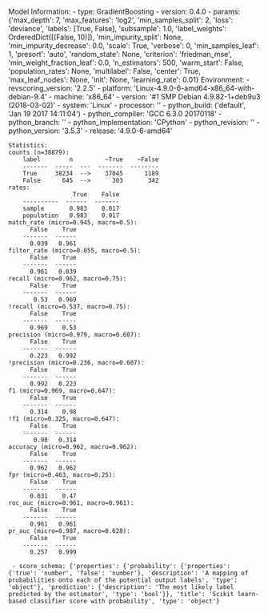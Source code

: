 Model Information:
	 - type: GradientBoosting
	 - version: 0.4.0
	 - params: {'max_depth': 7, 'max_features': 'log2', 'min_samples_split': 2, 'loss': 'deviance', 'labels': [True, False], 'subsample': 1.0, 'label_weights': OrderedDict([(False, 10)]), 'min_impurity_split': None, 'min_impurity_decrease': 0.0, 'scale': True, 'verbose': 0, 'min_samples_leaf': 1, 'presort': 'auto', 'random_state': None, 'criterion': 'friedman_mse', 'min_weight_fraction_leaf': 0.0, 'n_estimators': 500, 'warm_start': False, 'population_rates': None, 'multilabel': False, 'center': True, 'max_leaf_nodes': None, 'init': None, 'learning_rate': 0.01}
	Environment:
	 - revscoring_version: '2.2.5'
	 - platform: 'Linux-4.9.0-6-amd64-x86_64-with-debian-9.4'
	 - machine: 'x86_64'
	 - version: '#1 SMP Debian 4.9.82-1+deb9u3 (2018-03-02)'
	 - system: 'Linux'
	 - processor: ''
	 - python_build: ('default', 'Jan 19 2017 14:11:04')
	 - python_compiler: 'GCC 6.3.0 20170118'
	 - python_branch: ''
	 - python_implementation: 'CPython'
	 - python_revision: ''
	 - python_version: '3.5.3'
	 - release: '4.9.0-6-amd64'
	
	Statistics:
	counts (n=38879):
		label        n         ~True    ~False
		-------  -----  ---  -------  --------
		True     38234  -->    37045      1189
		False      645  -->      303       342
	rates:
		              True    False
		----------  ------  -------
		sample       0.983    0.017
		population   0.983    0.017
	match_rate (micro=0.945, macro=0.5):
		  False    True
		-------  ------
		  0.039   0.961
	filter_rate (micro=0.055, macro=0.5):
		  False    True
		-------  ------
		  0.961   0.039
	recall (micro=0.962, macro=0.75):
		  False    True
		-------  ------
		   0.53   0.969
	!recall (micro=0.537, macro=0.75):
		  False    True
		-------  ------
		  0.969    0.53
	precision (micro=0.979, macro=0.607):
		  False    True
		-------  ------
		  0.223   0.992
	!precision (micro=0.236, macro=0.607):
		  False    True
		-------  ------
		  0.992   0.223
	f1 (micro=0.969, macro=0.647):
		  False    True
		-------  ------
		  0.314    0.98
	!f1 (micro=0.325, macro=0.647):
		  False    True
		-------  ------
		   0.98   0.314
	accuracy (micro=0.962, macro=0.962):
		  False    True
		-------  ------
		  0.962   0.962
	fpr (micro=0.463, macro=0.25):
		  False    True
		-------  ------
		  0.031    0.47
	roc_auc (micro=0.961, macro=0.961):
		  False    True
		-------  ------
		  0.961   0.961
	pr_auc (micro=0.987, macro=0.628):
		  False    True
		-------  ------
		  0.257   0.999
	
	 - score_schema: {'properties': {'probability': {'properties': {'true': 'number', 'false': 'number'}, 'description': 'A mapping of probabilities onto each of the potential output labels', 'type': 'object'}, 'prediction': {'description': 'The most likely label predicted by the estimator', 'type': 'bool'}}, 'title': 'Scikit learn-based classifier score with probability', 'type': 'object'}

